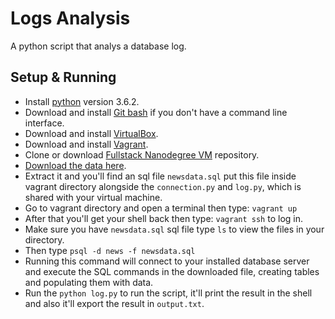 # Logs Analysis
A python script that analys a database log.

## Setup & Running
 - Install [python](https://www.python.org/downloads/) version 3.6.2.
 - Download and install [Git bash](https://git-scm.com/downloads) if you don't have a command line interface.
 - Download and install [VirtualBox](https://www.virtualbox.org/wiki/Downloads).
 - Download and install [Vagrant](https://www.vagrantup.com/).
 - Clone or download [Fullstack Nanodegree VM](https://github.com/udacity/fullstack-nanodegree-vm) repository.
 - [Download the data here](https://d17h27t6h515a5.cloudfront.net/topher/2016/August/57b5f748_newsdata/newsdata.zip).
 - Extract it and you'll find an sql file `newsdata.sql` put this file inside vagrant directory alongside the `connection.py` and `log.py`, which is shared with your virtual machine.
 - Go to vagrant directory and open a terminal then type: `vagrant up`
 - After that you'll get your shell back then type: `vagrant ssh` to log in.
 - Make sure you have `newsdata.sql` sql file type `ls` to view the files in your directory.
 - Then type `psql -d news -f newsdata.sql`
 - Running this command will connect to your installed database server and execute the SQL commands in the downloaded file, creating tables and populating them with data.
 - Run the `python log.py` to run the script, it'll print the result in the shell and also it'll export the result in `output.txt`.

